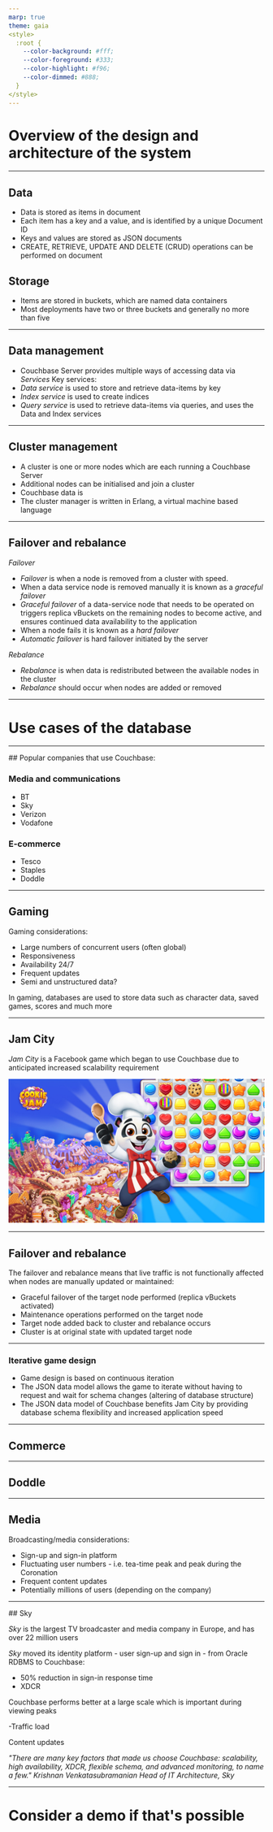 ```yaml
---
marp: true
theme: gaia
<style>
  :root {
    --color-background: #fff;
    --color-foreground: #333;
    --color-highlight: #f96;
    --color-dimmed: #888;
  }
</style>
---
```


# Overview of the design and architecture of the system

---

## Data

- Data is stored as items in document
- Each item has a key and a value, and is identified by a unique Document ID
- Keys and values are stored as JSON documents
- CREATE, RETRIEVE, UPDATE AND DELETE (CRUD) operations can be performed on document

## Storage

- Items are stored in buckets, which are named data containers
- Most deployments have two or three buckets and generally no more than five

---

## Data management

- Couchbase Server provides multiple ways of accessing data via _Services_
  Key services:
- _Data service_ is used to store and retrieve data-items by key
- _Index service_ is used to create indices
- _Query service_ is used to retrieve data-items via queries, and uses the Data and Index services

---

## Cluster management

- A cluster is one or more nodes which are each running a Couchbase Server
- Additional nodes can be initialised and join a cluster
- Couchbase data is
- The cluster manager is written in Erlang, a virtual machine based language

---

## Failover and rebalance

_Failover_

- _Failover_ is when a node is removed from a cluster with speed.
- When a data service node is removed manually it is known as a _graceful failover_
- _Graceful failover_ of a data-service node that needs to be operated on triggers replica vBuckets on the remaining nodes to become active, and ensures continued data availability to the application
- When a node fails it is known as a _hard failover_
- _Automatic failover_ is hard failover initiated by the server

_Rebalance_

- _Rebalance_ is when data is redistributed between the available nodes in the cluster
- _Rebalance_ should occur when nodes are added or removed

---

# Use cases of the database

---

## Popular companies that use Couchbase:

### Media and communications

- BT
- Sky
- Verizon
- Vodafone

### E-commerce

- Tesco
- Staples
- Doddle

---

## Gaming

Gaming considerations:

- Large numbers of concurrent users (often global)
- Responsiveness
- Availability 24/7
- Frequent updates
- Semi and unstructured data?

In gaming, databases are used to store data such as character data, saved games, scores and much more

---

## Jam City

_Jam City_ is a Facebook game which began to use Couchbase due to anticipated increased scalability requirement

![](jam-city.jpeg)

---

## Failover and rebalance

The failover and rebalance means that live traffic is not functionally affected when nodes are manually updated or maintained:

- Graceful failover of the target node performed (replica vBuckets activated)
- Maintenance operations performed on the target node
- Target node added back to cluster and rebalance occurs
- Cluster is at original state with updated target node

---

### Iterative game design

- Game design is based on continuous iteration
- The JSON data model allows the game to iterate without having to request and wait for schema changes (altering of database structure)
- The JSON data model of Couchbase benefits Jam City by providing database schema flexibility and increased application speed
<!-- - Iterative game design includes planning, design, coding, testing, release and evaluation -->

---

## Commerce

---

## Doddle

---

## Media

Broadcasting/media considerations:

- Sign-up and sign-in platform
- Fluctuating user numbers - i.e. tea-time peak and peak during the Coronation
- Frequent content updates
- Potentially millions of users (depending on the company)

---

## Sky

_Sky_ is the largest TV broadcaster and media company in Europe, and has over 22 million users

_Sky_ moved its identity platform - user sign-up and sign in - from Oracle RDBMS to Couchbase:

- 50% reduction in sign-in response time
- XDCR

Couchbase performs better at a large scale which is important during viewing peaks

-Traffic load

Content updates

_"There are many key factors that made us choose Couchbase: scalability, high availability, XDCR, flexible schema, and advanced monitoring, to name a few."
Krishnan Venkatasubramanian
Head of IT Architecture, Sky_

---

# Consider a demo if that's possible
